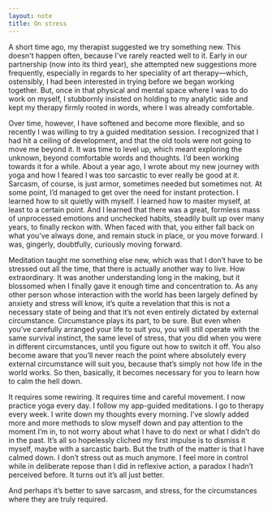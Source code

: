 ```yaml
---
layout: note
title: On stress
---
```


A short time ago, my therapist suggested we try something new. This doesn't happen often, because I've rarely reacted well to it. Early in our partnership (now into its third year), she attempted new suggestions more frequently, especially in regards to her speciality of art therapy—which, ostensibly, I had been interested in trying before we began working together. But, once in that physical and mental space where I was to do work on myself, I stubbornly insisted on holding to my analytic side and kept my therapy firmly rooted in words, where I was already comfortable.

Over time, however, I have softened and become more flexible, and so recently I was willing to try a guided meditation session. I recognized that I had hit a ceiling of development, and that the old tools were not going to move me beyond it. It was time to level up, which meant exploring the unknown, beyond comfortable words and thoughts. I’d been working towards it for a while. About a year ago, I wrote about my new journey with yoga and how I feared I was too sarcastic to ever really be good at it. Sarcasm, of course, is just armor, sometimes needed but sometimes not. At some point, I’d managed to get over the need for instant protection. I learned how to sit quietly with myself. I learned how to master myself, at least to a certain point. And I learned that there was a great, formless mass of unprocessed emotions and unchecked habits, steadily built up over many years, to finally reckon with. When faced with that, you either fall back on what you’ve always done, and remain stuck in place, or you move forward. I was, gingerly, doubtfully, curiously moving forward.

Meditation taught me something else new, which was that I don’t have to be stressed out all the time, that there is actually another way to live. How extraordinary. It was another understanding long in the making, but it blossomed when I finally gave it enough time and concentration to. As any other person whose interaction with the world has been largely defined by anxiety and stress will know, it’s quite a revelation that this is not a necessary state of being and that it’s not even entirely dictated by external circumstance. Circumstance plays its part, to be sure. But even when you’ve carefully arranged your life to suit you, you will still operate with the same survival instinct, the same level of stress, that you did when you were in different circumstances, until you figure out how to switch it off. You also become aware that you’ll never reach the point where absolutely every external circumstance will suit you, because that’s simply not how life in the world works. So then, basically, it becomes necessary for you to learn how to calm the hell down.

It requires some rewiring. It requires time and careful movement. I now practice yoga every day. I follow my app-guided meditations. I go to therapy every week. I write down my thoughts every morning. I’ve slowly added more and more methods to slow myself down and pay attention to the moment I’m in, to not worry about what I have to do next or what I didn’t do in the past. It’s all so hopelessly cliched my first impulse is to dismiss it myself, maybe with a sarcastic barb. But the truth of the matter is that I have calmed down. I don’t stress out as much anymore. I feel more in control while in deliberate repose than I did in reflexive action, a paradox I hadn’t perceived before. It turns out it’s all just better.

And perhaps it’s better to save sarcasm, and stress, for the circumstances where they are truly required.
